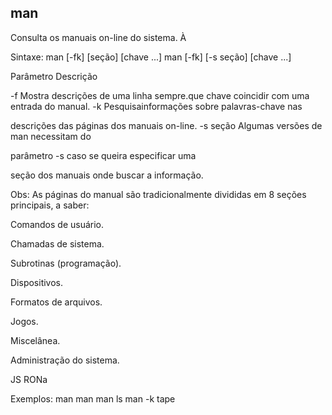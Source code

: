 ## man
Consulta os manuais on-line do sistema. À

Sintaxe: man [-fk] [seção] [chave ...]
man [-fk] [-s seção] [chave ...]

Parâmetro Descrição

-f Mostra descrições de uma linha sempre.que
chave coincidir com uma entrada do manual.
-k Pesquisainformações sobre palavras-chave nas

descrições das páginas dos manuais on-line.
-s seção Algumas versões de man necessitam do

parâmetro -s caso se queira especificar uma

seção dos manuais onde buscar a informação.

Obs: As páginas do manual são tradicionalmente divididas em 8
seções principais, a saber:

Comandos de usuário.

Chamadas de sistema.

Subrotinas (programação).

Dispositivos.

Formatos de arquivos.

Jogos.

Miscelânea.

Administração do sistema.

JS RONa

Exemplos:
man man
man ls
man -k tape



